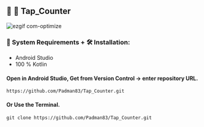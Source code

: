 ## 🤖 📱 Tap_Counter

![ezgif com-optimize](https://user-images.githubusercontent.com/45048950/90160496-6ec5b280-ddc4-11ea-9ec6-4899132756b8.gif)

### 🧰 System Requirements +  🛠️ Installation:

* Android Studio
* 100 % Kotlin

#### Open in Android Studio, Get from Version Control -> enter repository URL.

```
https://github.com/Padman83/Tap_Counter.git
```

#### Or Use the Terminal.

```
git clone https://github.com/Padman83/Tap_Counter.git
```
